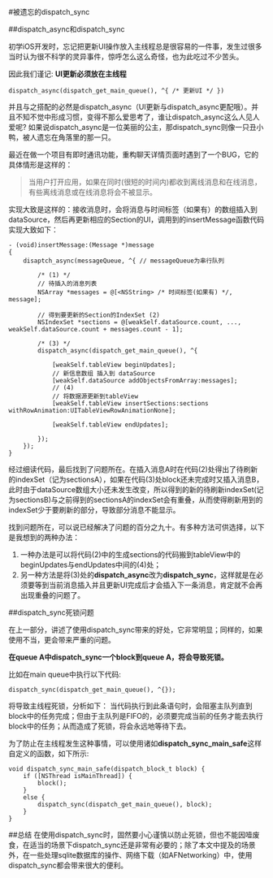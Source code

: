 #被遗忘的dispatch\_sync

##dispatch\_async和dispatch\_sync

初学iOS开发时，忘记把更新UI操作放入主线程总是很容易的一件事，发生过很多当时认为很不科学的灵异事件，惊呼怎么这么奇怪，也为此吃过不少苦头。

因此我们谨记: **UI更新必须放在主线程**

```objc
dispatch_async(dispatch_get_main_queue(), ^{ /* 更新UI */ })
```
并且与之搭配的必然是dispatch\_async（UI更新与dispatch\_async更配哦）。并且不知不觉中形成习惯，变得不那么爱思考了，谁让dispatch\_async这么人见人爱呢? 如果说dispatch\_async是一位美丽的公主，那dispatch\_sync则像一只丑小鸭，被人遗忘在角落里的那一只。

最近在做一个项目有即时通讯功能，重构聊天详情页面时遇到了一个BUG，它的具体情形是这样的：
>当用户打开应用，如果在同时(很短的时间内)都收到离线消息和在线消息，有些离线消息或在线消息将会不被显示。

实现大致是这样的：接收消息时，会将消息与时间标签（如果有）的数组插入到dataSource，然后再更新相应的Section的UI，调用到的insertMessage函数代码实现大致如下：

``` objc
- (void)insertMessage:(Message *)message
{
	disaptch_async(messageQueue, ^{ // messageQueue为串行队列

		/* (1) */
		// 待插入的消息列表
		NSArray *messages = @[<NSString> /* 时间标签(如果有) */, message];

		// 得到要更新的Section的IndexSet (2)
		NSIndexSet *sections = @[weakSelf.dataSource.count, ..., weakSelf.dataSource.count + messages.count - 1];

		/* (3) */
		dispatch_async(dispatch_get_main_queue(), ^{

			[weakSelf.tableView beginUpdates];
			// 新信息数组 插入到 dataSource
			[weakSelf.dataSource addObjectsFromArray:messages];
			// (4)
			// 将数据源更新到tableView
			[weakSelf.tableView insertSections:sections withRowAnimation:UITableViewRowAnimationNone];

			[weakSelf.tableView endUpdates];

		});
	});
}
```

经过细读代码，最后找到了问题所在。在插入消息A时在代码(2)处得出了待刷新的indexSet（记为sectionsA），如果在代码(3)处block还未完成时又插入消息B，此时由于dataSource数组大小还未发生改变，所以得到的新的待刷新indexSet(记为sectionsB)与之前得到的sectionsA的indexSet会有重叠，从而使得刷新用到的indexSet少于要刷新的部分，导致部分消息不能显示。

找到问题所在，可以说已经解决了问题的百分之九十。有多种方法可供选择，以下是我想到的两种办法：

1. 一种办法是可以将代码(2)中的生成sections的代码搬到tableView中的beginUpdates与endUpdates中间的(4)处；
2. 另一种方法是将(3)处的**dispatch\_async**改为**dispatch\_sync**，这样就是在必须要等到当前消息插入并且更新UI完成后才会插入下一条消息，肯定就不会再出现重叠的问题了。

##dispatch\_sync死锁问题

在上一部分，讲述了使用dispatch_sync带来的好处，它非常明显；同样的，如果使用不当，更会带来严重的问题。

**在queue A中dispatch\_sync一个block到queue A，将会导致死锁。**

比如在main queue中执行以下代码:

```objc
dispatch_sync(dispatch_get_main_queue(), ^{});
```

将导致主线程死锁，分析如下：
当代码执行到此条语句时，会阻塞主队列直到block中的任务完成；但由于主队列是FIFO的，必须要完成当前的任务才能去执行block中的任务；从而造成了死锁，将会永远地等待下去。

为了防止在主线程发生这种事情，可以使用诸如**dispatch\_sync\_main\_safe**这样自定义的函数，如下所示:

```objc
void dispatch_sync_main_safe(dispatch_block_t block) {
    if ([NSThread isMainThread]) {
        block();
    }
    else {
        dispatch_sync(dispatch_get_main_queue(), block);
    }
}
```

##总结
在使用dispatch\_sync时，固然要小心谨慎以防止死锁，但也不能因噎废食，在适当的场景下dispatch\_sync还是非常有必要的；除了本文中提及的场景外，在一些处理sqlite数据库的操作、网络下载（如AFNetworking）中，使用dispatch\_sync都会带来很大的便利。




